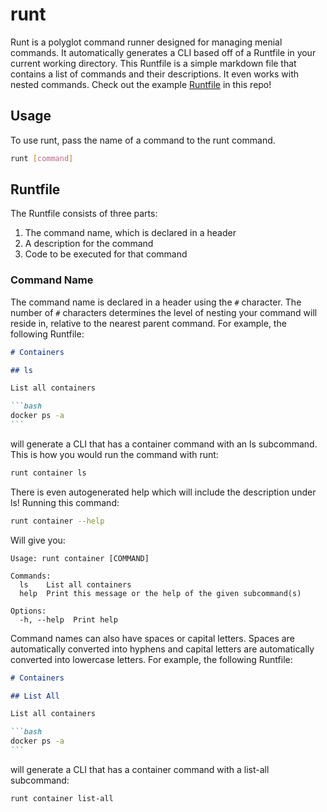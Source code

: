 # runt

Runt is a polyglot command runner designed for managing menial commands.
It automatically generates a CLI based off of a Runtfile in your
current working directory. This Runtfile is a simple markdown file
that contains a list of commands and their descriptions. It even works
with nested commands. Check out the example [Runtfile](./Runtfile)
in this repo!

## Usage

To use runt, pass the name of a command to the runt command.

```bash
runt [command]
```

## Runtfile

The Runtfile consists of three parts:

1. The command name, which is declared in a header
2. A description for the command
3. Code to be executed for that command

### Command Name

The command name is declared in a header using the `#` character. The
number of `#` characters determines the level of nesting your command
will reside in, relative to the nearest parent command. For example,
the following Runtfile:

````markdown
# Containers

## ls

List all containers

```bash
docker ps -a
```
````

will generate a CLI that has a container command with an ls subcommand.
This is how you would run the command with runt:

```sh
runt container ls
```

There is even autogenerated help which will include the description under
ls! Running this command:

```sh
runt container --help
```

Will give you:

```
Usage: runt container [COMMAND]

Commands:
  ls    List all containers
  help  Print this message or the help of the given subcommand(s)

Options:
  -h, --help  Print help
```

Command names can also have spaces or capital letters. Spaces are
automatically converted into hyphens and capital letters are
automatically converted into lowercase letters. For example, the
following Runtfile:

````markdown
# Containers

## List All

List all containers

```bash
docker ps -a
```
````

will generate a CLI that has a container command with a list-all
subcommand:

```sh
runt container list-all
```